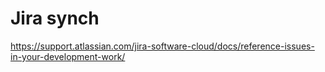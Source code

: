 # Jira synch

https://support.atlassian.com/jira-software-cloud/docs/reference-issues-in-your-development-work/